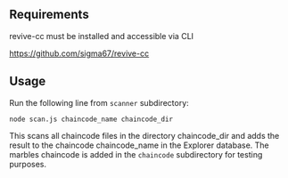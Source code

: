 ## Requirements
revive-cc must be installed and accessible via CLI

https://github.com/sigma67/revive-cc

## Usage
Run the following line from `scanner` subdirectory:

```
node scan.js chaincode_name chaincode_dir
```

This scans all chaincode files in the directory chaincode_dir and adds the result to the chaincode chaincode_name in the Explorer database. The marbles chaincode is added in the `chaincode` subdirectory for testing purposes.